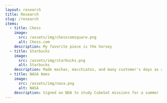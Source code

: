 ```yaml
---
layout: research
title: Research
slug: /research
items:
  - title: Chess
    image:
      src: /assets/img/chesscomsquare.png
      alt: Chess.com
    description: My favorite piece is the horsey
  - title: Starbucks
    image:
      src: /assets/img/starbucks.png
      alt: Starbucks
    description: Made mochas, macchiatos, and many customer's days as a barista
  - title: NASA Ames
    image:
      src: /assets/img/nasa.png
      alt: NASA
    description: Signed an NDA to study CubeSat missions for a summer
---
```


<br />
<br />
